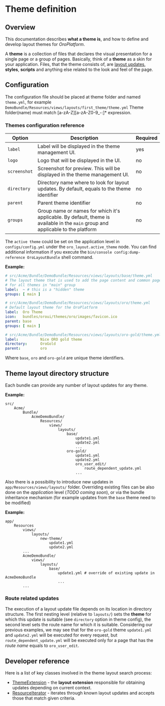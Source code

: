 # Theme definition

## Overview

This documentation describes **what a theme is**, and how to define and develop layout themes for *OroPlatform*.

A **theme** is a collection of files that declares the visual presentation for a single page or a group of pages.
Basically, think of a **theme** as a skin for your application. Files, that the theme consists of, are [layout updates](./layout_update.md), **styles**, **scripts** and anything else related to the look and feel of the page.

## Configuration

The configuration file should be placed at theme folder and named `theme.yml`, for example `DemoBundle/Resources/views/layouts/first_theme/theme.yml`
Theme folder(name) must match [a-zA-Z][a-zA-Z0-9_\-:]* expression.

### Themes configuration reference

| Option | Description | Required |
|------- |-------------|----------|
| `label` | Label will be displayed in the theme management UI. | yes |
| `logo` | Logo that will be displayed in the UI. | no |
| `screenshot` | Screenshot for preview. This will be displayed in the theme management UI. | no |
| `directory` | Directory name where to look for layout updates. By default, equals to the theme identifier | no |
| `parent` | Parent theme identifier | no |
| `groups` | Group name or names for which it's applicable. By default, theme is available in the `main` group and applicable to the platform  | no |

The `active theme` could be set on the application level in `configs/config.yml` under the `oro_layout.active_theme` node.
You can find additional information if you execute the `bin/console config:dump-reference OroLayoutBundle` shell command.

**Example:**

```yaml
# src/Acme/Bundle/DemoBundle/Resources/views/layouts/base/theme.yml
# The layout theme that is used to add the page content and common page elements
# for all themes in "main" group
label:  ~ # this is a "hidden" theme
groups: [ main ]

# src/Acme/Bundle/DemoBundle/Resources/views/layouts/oro/theme.yml
# Default layout theme for the OroPlatform
label:  Oro Theme
icon:   bundles/oroui/themes/oro/images/favicon.ico
parent: base
groups: [ main ]

# src/Acme/Bundle/DemoBundle/Resources/views/layouts/oro-gold/theme.yml
label:          Nice ORO gold theme
directory:      OroGold
parent:         oro
```

Where `base`, `oro` and `oro-gold` are unique theme identifiers.

## Theme layout directory structure

Each bundle can provide any number of layout updates for any theme.
 
**Example:**

```
src/
    Acme/
        Bundle/
            AcmeDemoBundle/
                Resources/
                    views/
                        layouts/
                            base/
                                update1.yml
                                update2.yml
                                ...
                            oro-gold/
                                update1.yml
                                update2.yml
                                oro_user_edit/
                                    route_dependent_update.yml
                                ...
```

Also there is a possibility to introduce new updates in `app/Resources/views/layouts/` folder. Overriding existing files
can be also done on the *application* level (*TODO coming soon*), or via the bundle inheritance mechanism 
(for example updates from the `base` theme need to be modified)

**Example:**

```
app/
    Resources
        views/
            layouts/
                new-theme/
                    update1.yml
                    update2.yml
        ...
        AcmeDemoBundle/
            views/
                layouts/
                    base/
                        update1.yml # override of existing update in AcmeDemoBundle
                        ...
        ...
```

### Route related updates

The execution of a layout update file depends on its location in directory structure. The first nesting level (relative to `layouts/`)
sets the **theme** for which this update is suitable (see `directory` option in theme config), the second level sets the route name
for which it is suitable. Considering our previous examples, we may see that for the `oro-gold` theme `update1.yml` and `update2.yml` will be
executed for every request, but `route_dependent_update.yml` will be executed only for a page that has the *route name* equals to `oro_user_edit`.

Developer reference
-------------------

Here is a list of key classes involved in the theme layout search process:

 - [ThemeExtension](../../../../Component/Layout/Extension/Theme/ThemeExtension.php) - the **layout extension** responsible for obtaining
    updates depending on current context.
 - [ResourceIterator](../../../../Component/Layout/Extension/Theme/Model/ResourceIterator.php) - iterates through known layout updates and accepts those
    that match given criteria.
